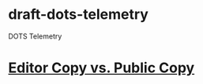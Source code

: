 # draft-dots-telemetry
DOTS Telemetry

# [Editor Copy vs. Public Copy](https://www.ietf.org/rfcdiff?url1=draft-ietf-dots-telemetry&url2=https://raw.githubusercontent.com/boucadair/draft-dots-telemetry/master/draft-ietf-dots-telemetry.txt)
